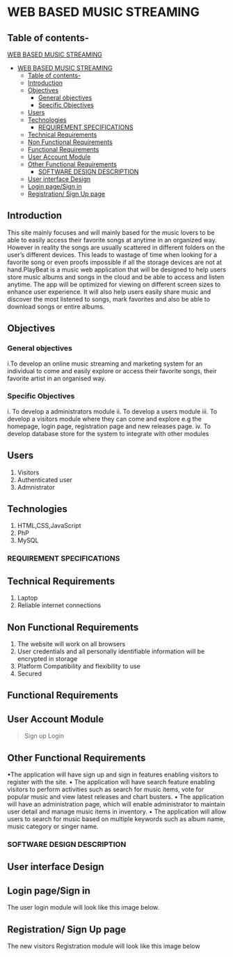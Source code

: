 # WEB BASED MUSIC STREAMING

## Table of contents- 

[WEB BASED MUSIC STREAMING](#web-based-music-streaming)

- [WEB BASED MUSIC STREAMING](#web-based-music-streaming)
  - [Table of contents-](#table-of-contents-)
  - [Introduction](#introduction)
  - [Objectives](#objectives)
    - [General objectives](#general-objectives)
    - [Specific Objectives](#specific-objectives)
  - [Users](#users)
  - [Technologies](#technologies)
    - [REQUIREMENT SPECIFICATIONS](#requirement-specifications)
  - [Technical Requirements](#technical-requirements)
  - [Non Functional Requirements](#non-functional-requirements)
  - [Functional Requirements](#functional-requirements)
  - [User Account Module](#user-account-module)
  - [Other Functional Requirements](#other-functional-requirements)
    - [SOFTWARE DESIGN DESCRIPTION](#software-design-description)
  - [User interface Design](#user-interface-design)
  - [Login page/Sign in](#login-pagesign-in)
  - [Registration/ Sign Up page](#registration-sign-up-page)

## Introduction

This site mainly focuses and will mainly based for the music lovers to be able to easily access their favorite songs at anytime in an organized way. However in reality the songs are usually scattered in different folders on the user’s different devices. This leads to wastage of time when looking for a favorite song or even proofs impossible if all the storage devices are not at hand.PlayBeat is a music web application that will be designed to help users store music albums and songs in the cloud and be able to access and listen anytime. The app will be optimized for viewing on different screen sizes to enhance user experience. It will also help users easily share music and discover the most listened to songs, mark favorites and also be able to download songs or entire albums.

##  Objectives

### General objectives
  i.To develop an online music streaming and marketing system for an individual to come and easily explore or access their favorite songs, their favorite artist in an organised way.

### Specific Objectives
i. To develop a administrators module
ii. To develop a users module
iii. To develop a visitors module where they can come and explore e.g the homepage, login page, registration page and new releases page.
iv.   To develop database store for the system to integrate with other modules

## Users
1. Visitors
2. Authenticated user
3. Admnistrator

## Technologies
1. HTML,CSS,JavaScript
2. PhP
3. MySQL

### REQUIREMENT SPECIFICATIONS

## Technical Requirements
1. Laptop
2. Reliable internet connections

## Non Functional Requirements
1. The website will work on all browsers
2. User credentials and all personally identifiable information will be encrypted in storage
3. Platform Compatibility and flexibility to use
4. Secured

## Functional Requirements

## User Account Module
  >Sign up
  >Login 

## Other Functional Requirements
•The application will have sign up and sign in features enabling visitors to register with the site.
• The application will have search feature enabling visitors to perform activities such as search for music items, vote for popular music and view latest releases and chart busters.
• The application will have an administration page, which will enable administrator to maintain user detail and manage music items in inventory.
• The application will allow users to search for music based on multiple keywords such as album name, music category or singer name.

### SOFTWARE DESIGN DESCRIPTION

 ## User interface Design

  ## Login page/Sign in
The user login module will look like this image below.

## Registration/ Sign Up page
The new visitors Registration module will look like this image below

  
   